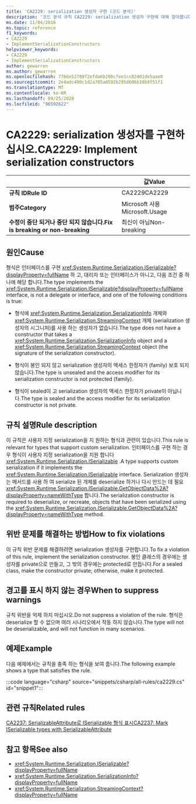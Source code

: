 ```yaml
---
title: 'CA2229: serialization 생성자 구현 (코드 분석)'
description: '코드 분석 규칙 CA2229: serialization 생성자 구현에 대해 알아봅니다.'
ms.date: 11/04/2016
ms.topic: reference
f1_keywords:
- CA2229
- ImplementSerializationConstructors
helpviewer_keywords:
- CA2229
- ImplementSerializationConstructors
author: gewarren
ms.author: gewarren
ms.openlocfilehash: 7766e52780f2efda6b200cfee1cc82401de5aae0
ms.sourcegitcommit: 2e4adc490c1d2a705a0592b295d606b10b9f51f1
ms.translationtype: MT
ms.contentlocale: ko-KR
ms.lasthandoff: 09/25/2020
ms.locfileid: "96592622"
---
```

# <a name="ca2229-implement-serialization-constructors"></a><span data-ttu-id="97183-103">CA2229: serialization 생성자를 구현하십시오.</span><span class="sxs-lookup"><span data-stu-id="97183-103">CA2229: Implement serialization constructors</span></span>

| | <span data-ttu-id="97183-104">값</span><span class="sxs-lookup"><span data-stu-id="97183-104">Value</span></span> |
|-|-|
| <span data-ttu-id="97183-105">**규칙 ID**</span><span class="sxs-lookup"><span data-stu-id="97183-105">**Rule ID**</span></span> |<span data-ttu-id="97183-106">CA2229</span><span class="sxs-lookup"><span data-stu-id="97183-106">CA2229</span></span>|
| <span data-ttu-id="97183-107">**범주**</span><span class="sxs-lookup"><span data-stu-id="97183-107">**Category**</span></span> |<span data-ttu-id="97183-108">Microsoft 사용</span><span class="sxs-lookup"><span data-stu-id="97183-108">Microsoft.Usage</span></span>|
| <span data-ttu-id="97183-109">**수정이 중단 되거나 중단 되지 않습니다.**</span><span class="sxs-lookup"><span data-stu-id="97183-109">**Fix is breaking or non-breaking**</span></span> |<span data-ttu-id="97183-110">최신이 아님</span><span class="sxs-lookup"><span data-stu-id="97183-110">Non-breaking</span></span>|

## <a name="cause"></a><span data-ttu-id="97183-111">원인</span><span class="sxs-lookup"><span data-stu-id="97183-111">Cause</span></span>

<span data-ttu-id="97183-112">형식은 인터페이스를 구현 <xref:System.Runtime.Serialization.ISerializable?displayProperty=fullName> 하 고, 대리자 또는 인터페이스가 아니고, 다음 조건 중 하나에 해당 합니다.</span><span class="sxs-lookup"><span data-stu-id="97183-112">The type implements the <xref:System.Runtime.Serialization.ISerializable?displayProperty=fullName> interface, is not a delegate or interface, and one of the following conditions is true:</span></span>

- <span data-ttu-id="97183-113">형식에 <xref:System.Runtime.Serialization.SerializationInfo> 개체와 <xref:System.Runtime.Serialization.StreamingContext> 개체 (serialization 생성자의 시그니처)를 사용 하는 생성자가 없습니다.</span><span class="sxs-lookup"><span data-stu-id="97183-113">The type does not have a constructor that takes a <xref:System.Runtime.Serialization.SerializationInfo> object and a <xref:System.Runtime.Serialization.StreamingContext> object (the signature of the serialization constructor).</span></span>

- <span data-ttu-id="97183-114">형식이 봉인 되지 않고 serialization 생성자의 액세스 한정자가 (family) 보호 되지 않습니다.</span><span class="sxs-lookup"><span data-stu-id="97183-114">The type is unsealed and the access modifier for its serialization constructor is not protected (family).</span></span>

- <span data-ttu-id="97183-115">형식이 sealed이 고 serialization 생성자의 액세스 한정자가 private이 아닙니다.</span><span class="sxs-lookup"><span data-stu-id="97183-115">The type is sealed and the access modifier for its serialization constructor is not private.</span></span>

## <a name="rule-description"></a><span data-ttu-id="97183-116">규칙 설명</span><span class="sxs-lookup"><span data-stu-id="97183-116">Rule description</span></span>

<span data-ttu-id="97183-117">이 규칙은 사용자 지정 serialization을 지 원하는 형식과 관련이 있습니다.</span><span class="sxs-lookup"><span data-stu-id="97183-117">This rule is relevant for types that support custom serialization.</span></span> <span data-ttu-id="97183-118">인터페이스를 구현 하는 경우 형식이 사용자 지정 serialization을 지원 합니다 <xref:System.Runtime.Serialization.ISerializable> .</span><span class="sxs-lookup"><span data-stu-id="97183-118">A type supports custom serialization if it implements the <xref:System.Runtime.Serialization.ISerializable> interface.</span></span> <span data-ttu-id="97183-119">Serialization 생성자는 메서드를 사용 하 여 serialize 된 개체를 deserialize 하거나 다시 만드는 데 필요 <xref:System.Runtime.Serialization.ISerializable.GetObjectData%2A?displayProperty=nameWithType> 합니다.</span><span class="sxs-lookup"><span data-stu-id="97183-119">The serialization constructor is required to deserialize, or recreate, objects that have been serialized using the <xref:System.Runtime.Serialization.ISerializable.GetObjectData%2A?displayProperty=nameWithType> method.</span></span>

## <a name="how-to-fix-violations"></a><span data-ttu-id="97183-120">위반 문제를 해결하는 방법</span><span class="sxs-lookup"><span data-stu-id="97183-120">How to fix violations</span></span>

<span data-ttu-id="97183-121">이 규칙 위반 문제를 해결하려면 serialization 생성자를 구현합니다.</span><span class="sxs-lookup"><span data-stu-id="97183-121">To fix a violation of this rule, implement the serialization constructor.</span></span> <span data-ttu-id="97183-122">봉인 클래스의 경우에는 생성자를 private으로 만들고, 그 밖의 경우에는 protected로 만듭니다.</span><span class="sxs-lookup"><span data-stu-id="97183-122">For a sealed class, make the constructor private; otherwise, make it protected.</span></span>

## <a name="when-to-suppress-warnings"></a><span data-ttu-id="97183-123">경고를 표시 하지 않는 경우</span><span class="sxs-lookup"><span data-stu-id="97183-123">When to suppress warnings</span></span>

<span data-ttu-id="97183-124">규칙 위반을 억제 하지 마십시오.</span><span class="sxs-lookup"><span data-stu-id="97183-124">Do not suppress a violation of the rule.</span></span> <span data-ttu-id="97183-125">형식은 deserialize 할 수 없으며 여러 시나리오에서 작동 하지 않습니다.</span><span class="sxs-lookup"><span data-stu-id="97183-125">The type will not be deserializable, and will not function in many scenarios.</span></span>

## <a name="example"></a><span data-ttu-id="97183-126">예제</span><span class="sxs-lookup"><span data-stu-id="97183-126">Example</span></span>

<span data-ttu-id="97183-127">다음 예제에서는 규칙을 충족 하는 형식을 보여 줍니다.</span><span class="sxs-lookup"><span data-stu-id="97183-127">The following example shows a type that satisfies the rule.</span></span>

:::code language="csharp" source="snippets/csharp/all-rules/ca2229.cs" id="snippet1":::

## <a name="related-rules"></a><span data-ttu-id="97183-128">관련 규칙</span><span class="sxs-lookup"><span data-stu-id="97183-128">Related rules</span></span>

[<span data-ttu-id="97183-129">CA2237: SerializableAttribute로 ISerializable 형식 표시</span><span class="sxs-lookup"><span data-stu-id="97183-129">CA2237: Mark ISerializable types with SerializableAttribute</span></span>](ca2237.md)

## <a name="see-also"></a><span data-ttu-id="97183-130">참고 항목</span><span class="sxs-lookup"><span data-stu-id="97183-130">See also</span></span>

- <xref:System.Runtime.Serialization.ISerializable?displayProperty=fullName>
- <xref:System.Runtime.Serialization.SerializationInfo?displayProperty=fullName>
- <xref:System.Runtime.Serialization.StreamingContext?displayProperty=fullName>
